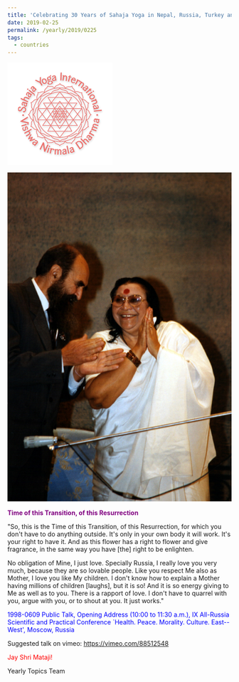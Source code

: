 ```yaml
---
title: 'Celebrating 30 Years of Sahaja Yoga in Nepal, Russia, Turkey and Ukraine, Post 6'
date: 2019-02-25
permalink: /yearly/2019/0225
tags:
  - countries
---
```


![PICTURE 9](/images/image9.png)

![PICTURE 19](/images/image19.png)

<p style="color:purple; text-align:left;">
<b>Time of this Transition, of this Resurrection</b><br>
</p>

"So, this is the Time of this Transition, of this Resurrection, for which you don't have to do anything outside. It's only in your own body it will work. It's your right to have it. And as this flower has a right to flower and give fragrance, in the same way you have [the] right to be enlighten. 

No obligation of Mine, I just love. Specially Russia, I really love you very much, because they are so lovable people. Like you respect Me also as Mother, I love you like My children. I don't know how to explain a Mother having millions of children [laughs], but it is so! And it is so energy giving to Me as well as to you. There is a rapport of love. I don't have to quarrel with you, argue with you, or to shout at you. It just works."
 

<p style="color:blue;">
1998-0609 Public Talk, Opening Address (10:00 to 11:30 a.m.), IX All-Russia Scientific and Practical Conference `Health. Peace. Morality. Culture. East--West', Moscow, Russia
</p>

Suggested talk on vimeo: <a href="https://vimeo.com/88512548"> https://vimeo.com/88512548</a>

<p style="color:red;">Jay Shri Mataji!<br></p>

Yearly Topics Team